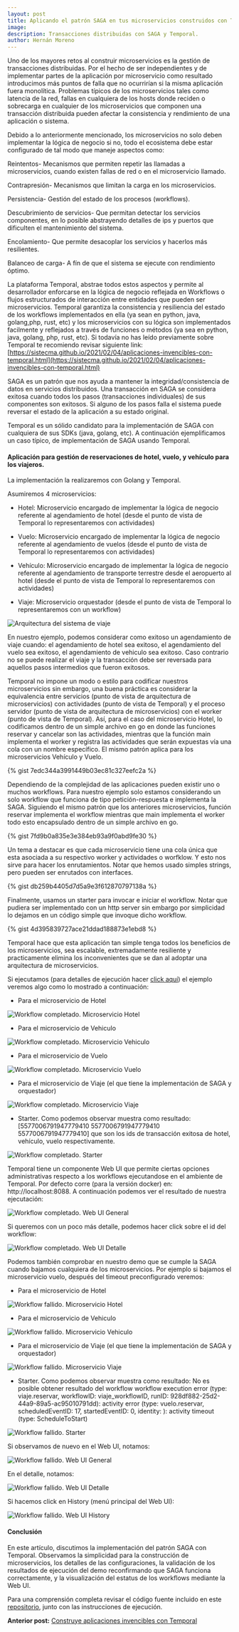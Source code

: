 ```yaml
---
layout: post
title: Aplicando el patrón SAGA en tus microservicios construidos con Temporal.
image: 
description: Transacciones distribuidas con SAGA y Temporal.
author: Hernán Moreno
---
```


Uno de los mayores retos al construir microservicios es la gestión de transacciones distribuidas. Por el hecho de ser independientes y de implementar partes de la aplicación por microservicio como resultado introducimos más puntos de falla que no ocurrirían si la misma aplicación fuera monolítica. Problemas típicos de los microservicios tales como latencia de la red, fallas en cualquiera de los hosts donde reciden o sobrecarga en cualquier de los microservicios que componen una transacción distribuida pueden afectar la consistencia y rendimiento de una aplicación o sistema.

Debido a lo anteriormente mencionado, los microservicios no solo deben implementar la lógica de negocio si no, todo el ecosistema debe estar configurado de tal modo que maneje aspectos como:

Reintentos- Mecanismos que permiten repetir las llamadas a microservicios, cuando existen fallas de red o en el microservicio llamado.

Contrapresión- Mecanismos que limitan la carga en los microservicios.

Persistencia- Gestión del estado de los procesos (workflows).

Descubrimiento de servicios- Que permitan detectar los servicios componentes, en lo posible abstrayendo detalles de ips y puertos que dificulten el mantenimiento del sistema.

Encolamiento- Que permite desacoplar los servicios y hacerlos más resilientes.

Balanceo de carga- A fín de que el sistema se ejecute con rendimiento óptimo.

La plataforma Temporal, abstrae todos estos aspectos y permite al desarrollador enforcarse en la lógica de negocio reflejada en Workflows o flujos estructurados de interacción entre entidades que pueden ser microservicios. Temporal garantiza la consistencia y resiliencia del estado de los workflows implementados en ella (ya sean en python, java, golang,php, rust, etc) y los microservicios con su lógica son implementados facilmente y reflejados a través de funciones o métodos (ya sea en python, java, golang, php, rust, etc). Si todavía no has leído previamente sobre Temporal te recomiendo revisar siguiente link: [https://sistecma.github.io/2021/02/04/aplicaciones-invencibles-con-temporal.html](https://sistecma.github.io/2021/02/04/aplicaciones-invencibles-con-temporal.html)

SAGA es un patrón que nos ayuda a mantener la integridad/consistencia de datos en servicios distribuidos. Una transacción en SAGA se considera exitosa cuando todos los pasos (transacciones individuales) de sus componentes son exitosos. Si alguno de los pasos falla el sistema puede reversar el estado de la aplicación a su estado original. 

Temporal es un sólido candidato para la implementación de SAGA con cualquiera de sus SDKs (java, golang, etc). A continuación ejemplificamos un caso típico, de implementación de SAGA usando Temporal.


#### Aplicación para gestión de reservaciones de hotel, vuelo, y vehículo para los viajeros.  

La implementación la realizaremos con Golang y Temporal. 

Asumiremos 4 microservicios: 

* Hotel: Microservicio encargado de implementar la lógica de negocio referente al agendamiento de hotel (desde el punto de vista de Temporal lo representaremos con actividades)

* Vuelo: Microservicio encargado de implementar la lógica de negocio referente al agendamiento de vuelos (desde el punto de vista de Temporal lo representaremos con actividades)

* Vehículo: Microservicio encargado de implementar la lógica de negocio referente al agendamiento de transporte terrestre desde el aeropuerto al hotel (desde el punto de vista de Temporal lo representaremos con actividades)

* Viaje: Microservicio orquestador (desde el punto de vista de Temporal lo representaremos con un workflow)

![Arquitectura del sistema de viaje](/assets/images/viaje.png)

En nuestro ejemplo, podemos considerar como exitoso un agendamiento de viaje cuando: el agendamiento de hotel sea exitoso, el agendamiento del vuelo sea exitoso, el agendamiento de vehiculo sea exitoso. Caso contrario no se puede realizar el viaje y la transacción debe ser reversada para aquellos pasos intermedios que fueron exitosos.  

Temporal no impone un modo o estilo para codificar nuestros microservicios sin embargo, una buena práctica es considerar la equivalencia entre servicios (punto de vista de arquitectura de microservicios) con actividades (punto de vista de Temporal) y el proceso servidor (punto de vista de arquitectura de microservicios) con el worker (punto de vista de Temporal). Así, para el caso del microservicio Hotel, lo codificamos dentro de un simple archivo en go en donde las funciones reservar y cancelar son las actividades, mientras que la función main implementa el worker y registra las actividades que serán expuestas vía una cola con un nombre específico. El mismo patrón aplica para los microservicios Vehículo y Vuelo.

{% gist 7edc344a3991449b03ec81c327eefc2a %}

Dependiendo de la complejidad de las aplicaciones pueden existir uno o muchos workflows. Para nuestro ejemplo solo estamos considerando un solo workflow que funciona de tipo petición-respuesta e implementa la SAGA. Siguiendo el mismo patrón que los anteriores microservicios, función reservar implementa el workflow mientras que main implementa el worker todo esto encapsulado dentro de un simple archivo en go.

{% gist 7fd9b0a835e3e384eb93a9f0abd9fe30 %}

Un tema a destacar es que cada microservicio tiene una cola única que esta asociada a su respectivo worker y actividades o worfklow. Y esto nos sirve para hacer los enrutamientos. Notar que hemos usado simples strings, pero pueden ser enrutados con interfaces.

{% gist db259b4405d7d5a9e3f612870797138a %}

Finalmente, usamos un starter para invocar e iniciar el workflow. Notar que pudiera ser implementado con un http server sin embargo por simplicidad lo dejamos en un código simple que invoque dicho workflow.

{% gist 4d395839727ace21ddad188873e1ebd8 %}

Temporal hace que esta aplicación tan simple tenga todos los beneficios de los microservicios, sea escalable, extremadamente resiliente y practicamente elimina los inconvenientes que se dan al adoptar una arquitectura de microservicios.

Si ejecutamos (para detalles de ejecución hacer [click aquí](https://github.com/sistecma/temporalio/blob/main/app/go/saga/README.md)) el ejemplo veremos algo como lo mostrado a continuación:

* Para el microservicio de Hotel

![Workflow completado. Microservicio Hotel](/assets/images/saga/ok/hotel.png)

* Para el microservicio de Vehiculo

![Workflow completado. Microservicio Vehiculo](/assets/images/saga/ok/vehiculo.png)

* Para el microservicio de Vuelo

![Workflow completado. Microservicio Vuelo](/assets/images/saga/ok/vuelo.png)

* Para el microservicio de Viaje (el que tiene la implementación de SAGA y orquestador)

![Workflow completado. Microservicio Viaje](/assets/images/saga/ok/viaje.png)

* Starter. Como podemos observar muestra como resultado: [5577006791947779410 5577006791947779410 5577006791947779410] que son los ids de transacción exitosa de hotel, vehículo, vuelo respectivamente.

![Workflow completado. Starter](/assets/images/saga/ok/starter.png)

Temporal tiene un componente Web UI que permite ciertas opciones administrativas respecto a los workflows ejecutandose en el ambiente de Temporal. Por defecto corre (para la versión docker) en: http://localhost:8088. A continuación podemos ver el resultado de nuestra ejecutación:

![Workflow completado. Web UI General](/assets/images/saga/ok/web-general.png)

Si queremos con un poco más detalle, podemos hacer click sobre el id del workflow:

![Workflow completado. Web UI Detalle](/assets/images/saga/ok/web-detalle.png)

Podemos también comprobar en nuestro demo que se cumple la SAGA cuando bajamos cualquiera de los microservicios. Por ejemplo si bajamos el microservicio vuelo, después del timeout preconfigurado veremos:

* Para el microservicio de Hotel

![Workflow fallido. Microservicio Hotel](/assets/images/saga/error/hotel.png)

* Para el microservicio de Vehiculo

![Workflow fallido. Microservicio Vehiculo](/assets/images/saga/error/vehiculo.png)

* Para el microservicio de Viaje (el que tiene la implementación de SAGA y orquestador)

![Workflow fallido. Microservicio Viaje](/assets/images/saga/error/viaje.png)

* Starter. Como podemos observar muestra como resultado: No es posible obtener resultado del workflow workflow execution error (type: viaje.reservar, workflowID: viaje_workflowID, runID: 928df882-25d2-44a9-89a5-ac95010791dd): activity error (type: vuelo.reservar, scheduledEventID: 17, startedEventID: 0, identity: ): activity timeout (type: ScheduleToStart)

![Workflow fallido. Starter](/assets/images/saga/error/starter.png)

Si observamos de nuevo en el Web UI, notamos:

![Workflow fallido. Web UI General](/assets/images/saga/error/web-general.png)

En el detalle, notamos:

![Workflow fallido. Web UI Detalle](/assets/images/saga/error/web-detalle.png)

Si hacemos click en History (menú principal del Web UI):

![Workflow fallido. Web UI History](/assets/images/saga/error/web-history.png)

#### Conclusión
En este artículo, discutimos la implementación del patrón SAGA con Temporal. Observamos la simplicidad para la construcción de microservicios, los detalles de las configuraciones, la validación de los resultados de ejecución del demo reconfirmando que SAGA funciona correctamente, y la visualización del estatus de los workflows mediante la Web UI.  

Para una comprensión completa revisar el código fuente incluido en este [repositorio](https://github.com/sistecma/temporalio/tree/main/app/go/saga), junto con las instrucciones de ejecución.       

**Anterior post:** [Construye aplicaciones invencibles con Temporal](https://sistecma.github.io/2021/02/04/aplicaciones-invencibles-con-temporal.html)

